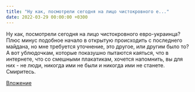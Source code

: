 ```yaml
---
title: "Ну как, посмотрели сегодня на лицо чистокровного е..."
date: 2022-03-29 00:00:00 +0300
---
```


Ну как, посмотрели сегодня на лицо чистокровного евро-украинца? Плюс минус подобное начало в открытую происходить с последнего майдана, но мне требуется уточнение, это другое, или другим было то?
А вот ублюдочкам, которые показушно пытаются каяться, что в интернете, что со смешными плакатикам, хочется напомнить, вы для них - не люди, никогда ими не были и никогда ими не станете. Смиритесь.

[Вложение](https://vk.com/photo41076938_457248055)
